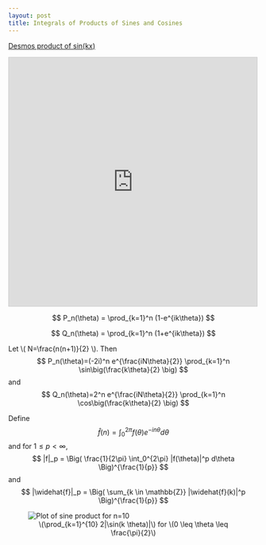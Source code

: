 ```yaml
---
layout: post
title: Integrals of Products of Sines and Cosines
---
```


[Desmos product of sin(kx)](https://www.desmos.com/calculator/hnhjn7hcbf)

<iframe src="https://www.desmos.com/calculator/hnhjn7hcbf?embed" width="500" height="500" style="border: 1px solid #ccc" frameborder=0></iframe>

$$
P_n(\theta) = \prod_{k=1}^n (1-e^{ik\theta})
$$

$$
Q_n(\theta) = \prod_{k=1}^n (1+e^{ik\theta})
$$

Let \\( N=\frac{n(n+1)}{2} \\). Then
$$
P_n(\theta)=(-2i)^n e^{\frac{iN\theta}{2}} \prod_{k=1}^n \sin\big(\frac{k\theta}{2} \big)
$$
and
$$
Q_n(\theta)=2^n e^{\frac{iN\theta}{2}} \prod_{k=1}^n \cos\big(\frac{k\theta}{2} \big)
$$

Define
$$
\widehat{f}(n) = \int_0^{2\pi} f(\theta) e^{-in\theta} d\theta
$$
and for $1 \leq p < \infty$,
$$
|f|_p = \Big( \frac{1}{2\pi} \int_0^{2\pi} |f(\theta)|^p d\theta \Big)^{\frac{1}{p}}
$$
and
$$
|\widehat{f}|_p = \Big( \sum_{k \in \mathbb{Z}} |\widehat{f}(k)|^p \Big)^{\frac{1}{p}}
$$


<figure>
    <img src="/Python/sineproduct/sine10plot.png" alt="Plot of sine product for n=10" style="display:block;margin-left:auto;margin-right:auto;">
    <figcaption align="center">
        \(\prod_{k=1}^{10} 2|\sin(k \theta)|\) for \(0 \leq \theta \leq \frac{\pi}{2}\)
    </figcaption>
</figure>
